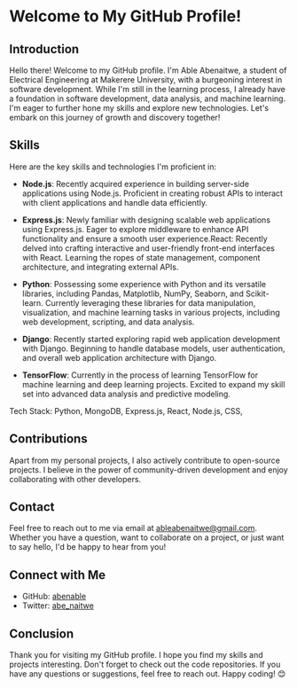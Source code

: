 # Welcome to My GitHub Profile!


## Introduction

Hello there! Welcome to my GitHub profile. I'm Able Abenaitwe, a student of Electrical Engineering at Makerere University, with a burgeoning interest in software development. While I'm still in the learning process, I already have a foundation in software development, data analysis, and machine learning. I'm eager to further hone my skills and explore new technologies. Let's embark on this journey of growth and discovery together!

## Skills

Here are the key skills and technologies I'm proficient in:

- **Node.js**: Recently acquired experience in building server-side applications using Node.js. Proficient in creating robust APIs to interact with client applications and handle data efficiently.

- **Express.js**: Newly familiar with designing scalable web applications using Express.js. Eager to explore middleware to enhance API functionality and ensure a smooth user experience.React: Recently delved into crafting interactive and user-friendly front-end interfaces with React. Learning the ropes of state management, component architecture, and integrating external APIs.

- **Python**: Possessing some experience with Python and its versatile libraries, including Pandas, Matplotlib, NumPy, Seaborn, and Scikit-learn. Currently leveraging these libraries for data manipulation, visualization, and machine learning tasks in various projects, including web development, scripting, and data analysis.
 
- **Django**: Recently started exploring rapid web application development with Django. Beginning to handle database models, user authentication, and overall web application architecture with Django.

- **TensorFlow**: Currently in the process of learning TensorFlow for machine learning and deep learning projects. Excited to expand my skill set into advanced data analysis and predictive modeling.

Tech Stack: Python, MongoDB, Express.js, React, Node.js, CSS, 

## Contributions

Apart from my personal projects, I also actively contribute to open-source projects. I believe in the power of community-driven development and enjoy collaborating with other developers.

## Contact

Feel free to reach out to me via email at ableabenaitwe@gmail.com. Whether you have a question, want to collaborate on a project, or just want to say hello, I'd be happy to hear from you!

## Connect with Me

- GitHub: [abenable](https://github.com/abenable)
- Twitter: [abe_naitwe](https://twitter.com/abe_naitwe)

## Conclusion

Thank you for visiting my GitHub profile. I hope you find my skills and projects interesting. Don't forget to check out the code repositories. If you have any questions or suggestions, feel free to reach out. Happy coding! 😊
